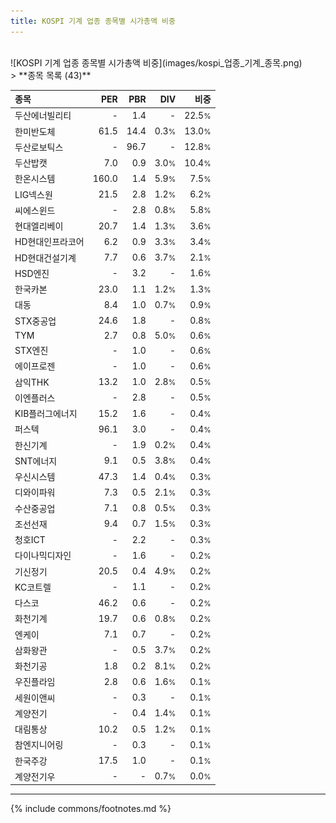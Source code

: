 ```yaml
---
title: KOSPI 기계 업종 종목별 시가총액 비중
---
```

<br>
![KOSPI 기계 업종 종목별 시가총액 비중](images/kospi_업종_기계_종목.png)
<br>
> **종목 목록 (43)**<a id="list"></a>

| **종목** | **PER** | **PBR** | **DIV** | **비중** |
| :------- | ------: | ------: | ------: | -------: |
| 두산에너빌리티 | - | 1.4 | - | 22.5<small>%</small> |
| 한미반도체 | 61.5 | 14.4 | 0.3<small>%</small> | 13.0<small>%</small> |
| 두산로보틱스 | - | 96.7 | - | 12.8<small>%</small> |
| 두산밥캣 | 7.0 | 0.9 | 3.0<small>%</small> | 10.4<small>%</small> |
| 한온시스템 | 160.0 | 1.4 | 5.9<small>%</small> | 7.5<small>%</small> |
| LIG넥스원 | 21.5 | 2.8 | 1.2<small>%</small> | 6.2<small>%</small> |
| 씨에스윈드 | - | 2.8 | 0.8<small>%</small> | 5.8<small>%</small> |
| 현대엘리베이 | 20.7 | 1.4 | 1.3<small>%</small> | 3.6<small>%</small> |
| HD현대인프라코어 | 6.2 | 0.9 | 3.3<small>%</small> | 3.4<small>%</small> |
| HD현대건설기계 | 7.7 | 0.6 | 3.7<small>%</small> | 2.1<small>%</small> |
| HSD엔진 | - | 3.2 | - | 1.6<small>%</small> |
| 한국카본 | 23.0 | 1.1 | 1.2<small>%</small> | 1.3<small>%</small> |
| 대동 | 8.4 | 1.0 | 0.7<small>%</small> | 0.9<small>%</small> |
| STX중공업 | 24.6 | 1.8 | - | 0.8<small>%</small> |
| TYM | 2.7 | 0.8 | 5.0<small>%</small> | 0.6<small>%</small> |
| STX엔진 | - | 1.0 | - | 0.6<small>%</small> |
| 에이프로젠 | - | 1.0 | - | 0.6<small>%</small> |
| 삼익THK | 13.2 | 1.0 | 2.8<small>%</small> | 0.5<small>%</small> |
| 이엔플러스 | - | 2.8 | - | 0.5<small>%</small> |
| KIB플러그에너지 | 15.2 | 1.6 | - | 0.4<small>%</small> |
| 퍼스텍 | 96.1 | 3.0 | - | 0.4<small>%</small> |
| 한신기계 | - | 1.9 | 0.2<small>%</small> | 0.4<small>%</small> |
| SNT에너지 | 9.1 | 0.5 | 3.8<small>%</small> | 0.4<small>%</small> |
| 우신시스템 | 47.3 | 1.4 | 0.4<small>%</small> | 0.3<small>%</small> |
| 디와이파워 | 7.3 | 0.5 | 2.1<small>%</small> | 0.3<small>%</small> |
| 수산중공업 | 7.1 | 0.8 | 0.5<small>%</small> | 0.3<small>%</small> |
| 조선선재 | 9.4 | 0.7 | 1.5<small>%</small> | 0.3<small>%</small> |
| 청호ICT | - | 2.2 | - | 0.3<small>%</small> |
| 다이나믹디자인 | - | 1.6 | - | 0.2<small>%</small> |
| 기신정기 | 20.5 | 0.4 | 4.9<small>%</small> | 0.2<small>%</small> |
| KC코트렐 | - | 1.1 | - | 0.2<small>%</small> |
| 다스코 | 46.2 | 0.6 | - | 0.2<small>%</small> |
| 화천기계 | 19.7 | 0.6 | 0.8<small>%</small> | 0.2<small>%</small> |
| 엔케이 | 7.1 | 0.7 | - | 0.2<small>%</small> |
| 삼화왕관 | - | 0.5 | 3.7<small>%</small> | 0.2<small>%</small> |
| 화천기공 | 1.8 | 0.2 | 8.1<small>%</small> | 0.2<small>%</small> |
| 우진플라임 | 2.8 | 0.6 | 1.6<small>%</small> | 0.1<small>%</small> |
| 세원이앤씨 | - | 0.3 | - | 0.1<small>%</small> |
| 계양전기 | - | 0.4 | 1.4<small>%</small> | 0.1<small>%</small> |
| 대림통상 | 10.2 | 0.5 | 1.2<small>%</small> | 0.1<small>%</small> |
| 참엔지니어링 | - | 0.3 | - | 0.1<small>%</small> |
| 한국주강 | 17.5 | 1.0 | - | 0.1<small>%</small> |
| 계양전기우 | - | - | 0.7<small>%</small> | 0.0<small>%</small> |

---
{% include commons/footnotes.md %}